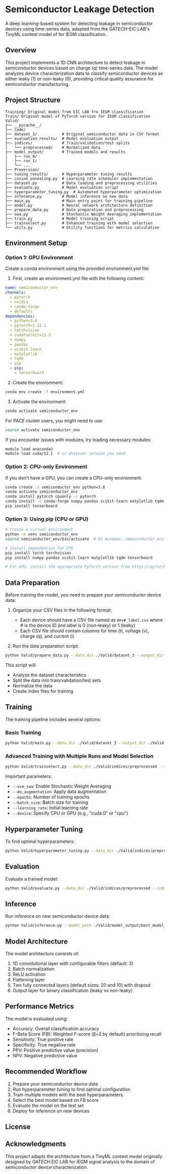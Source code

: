 # Semiconductor Leakage Detection

A deep learning-based system for detecting leakage in semiconductor devices using time-series data, adapted from the GATECH-EIC LAB's TinyML contest model of for IEGM classification.

## Overview

This project implements a 1D CNN architecture to detect leakage in semiconductor devices based on charge (q) time-series data. The model analyzes device characterization data to classify semiconductor devices as either leaky (1) or non-leaky (0), providing critical quality assurance for semiconductor manufacturing.

## Project Structure


```
Training/ Original model from EIC LAB fro IEGM classification
Train/ Original model of PyTorch version for IEGM classification
Valid/
├── __pycache__/
├── Code/
├── dataset_3/           # Original semiconductor data in CSV format
├── evaluation_results/  # Model evaluation output
├── indices/             # Train/validation/test splits
│   └── preprocessed/    # Normalized data
├── model_output/        # Trained models and results
│   ├── run_0/
│   ├── run_1/
│   └── ...
├── Preversion/
├── tuning_results/      # Hyperparameter tuning results
├── cosine_annealing.py  # Learning rate scheduler implementation
├── dataset.py           # Data loading and preprocessing utilities
├── evaluate.py          # Model evaluation script
├── hyperparameter_tuning.py  # Automated hyperparameter optimization
├── inference.py         # Model inference on new data
├── main.py              # Main entry point for training pipeline
├── model.py             # Neural network architecture definition
├── prepare_data.py      # Data preparation and preprocessing
├── swa.py               # Stochastic Weight Averaging implementation
├── train.py             # Model training script
├── trainselect.py       # Enhanced training with model selection
└── utils.py             # Utility functions for metrics calculation
```

## Environment Setup

### Option 1: GPU Environment 

Create a conda environment using the provided environment.yml file:

1. First, create an environment.yml file with the following content:

```yaml
name: semiconductor_env
channels:
  - pytorch
  - nvidia
  - conda-forge
  - defaults
dependencies:
  - python=3.8
  - pytorch=1.12.1
  - torchvision
  - cudatoolkit=11.3
  - numpy
  - pandas
  - scikit-learn
  - matplotlib
  - tqdm
  - pip
  - pip:
    - tensorboard
```

2. Create the environment:

```bash
conda env create -f environment.yml
```

3. Activate the environment:

```bash
conda activate semiconductor_env
```

For PACE cluster users, you might need to use:

```bash
source activate semiconductor_env
```

If you encounter issues with modules, try loading necessary modules:

```bash
module load anaconda3
module load cuda/12.1  # or whatever version you need
```

### Option 2: CPU-only Environment

If you don't have a GPU, you can create a CPU-only environment:

```bash
conda create -n semiconductor_env python=3.8
conda activate semiconductor_env
conda install pytorch cpuonly -c pytorch
conda install -c conda-forge numpy pandas scikit-learn matplotlib tqdm
pip install tensorboard
```

### Option 3: Using pip (CPU or GPU)

```bash
# Create a virtual environment
python -m venv semiconductor_env
source semiconductor_env/bin/activate  # On Windows: semiconductor_env\Scripts\activate

# Install dependencies for CPU
pip install torch torchvision
pip install numpy pandas scikit-learn matplotlib tqdm tensorboard

# For GPU, install the appropriate PyTorch version from https://pytorch.org/get-started/locally/
```

## Data Preparation

Before training the model, you need to prepare your semiconductor device data:

1. Organize your CSV files in the following format:
   - Each device should have a CSV file named as `dev#_label.csv` where # is the device ID and label is 0 (non-leaky) or 1 (leaky)
   - Each CSV file should contain columns for time (t), voltage (v), charge (q), and current (i)

2. Run the data preparation script:

```bash
python Valid/prepare_data.py --data_dir ./Valid/dataset_3 --output_dir ./Valid/indices
```

This script will:
- Analyze the dataset characteristics
- Split the data into train/validation/test sets
- Normalize the data
- Create index files for training

## Training

The training pipeline includes several options:

### Basic Training

```bash
python Valid/main.py --data_dir ./Valid/dataset_3 --output_dir ./Valid --model_dir ./Valid/model_output
```

### Advanced Training with Multiple Runs and Model Selection

```bash
python Valid/trainselect.py --data_dir ./Valid/indices/preprocessed --indices_dir ./Valid/indices --output_dir ./Valid/model_output --num_runs 5 --use_swa
```

Important parameters:
- `--use_swa`: Enable Stochastic Weight Averaging
- `--do_augmentation`: Apply data augmentation
- `--epochs`: Number of training epochs
- `--batch_size`: Batch size for training
- `--learning_rate`: Initial learning rate
- `--device`: Specify CPU or GPU (e.g., "cuda:0" or "cpu")

## Hyperparameter Tuning

To find optimal hyperparameters:

```bash
python Valid/hyperparameter_tuning.py --data_dir ./Valid/indices/preprocessed --indices_dir ./Valid/indices --output_dir ./Valid/tuning_results --n_iter 20
```

## Evaluation

Evaluate a trained model:

```bash
python Valid/evaluate.py --data_dir ./Valid/indices/preprocessed --indices_dir ./Valid/indices --model_path ./Valid/model_output/best_model_fb.pth --output_dir ./Valid/evaluation_results
```

## Inference

Run inference on new semiconductor device data:

```bash
python Valid/inference.py --model_path ./Valid/model_output/best_model_fb.pth --input_dir ./path/to/new/data --output_file predictions.csv
```

## Model Architecture

The model architecture consists of:
1. 1D convolutional layer with configurable filters (default: 3)
2. Batch normalization
3. ReLU activation
4. Flattening layer
5. Two fully connected layers (default sizes: 20 and 10) with dropout
6. Output layer for binary classification (leaky vs non-leaky)

## Performance Metrics

The model is evaluated using:
- Accuracy: Overall classification accuracy
- F-Beta Score (FB): Weighted F-score (β=2 by default) prioritizing recall
- Sensitivity: True positive rate
- Specificity: True negative rate
- PPV: Positive predictive value (precision)
- NPV: Negative predictive value

## Recommended Workflow

1. Prepare your semiconductor device data
2. Run hyperparameter tuning to find optimal configuration
3. Train multiple models with the best hyperparameters
4. Select the best model based on FB score
5. Evaluate the model on the test set
6. Deploy for inference on new devices

## License



## Acknowledgments

This project adapts the architecture from a TinyML contest model originally designed by GATECH EIC LAB for IEGM signal analysis to the domain of semiconductor device characterization.
